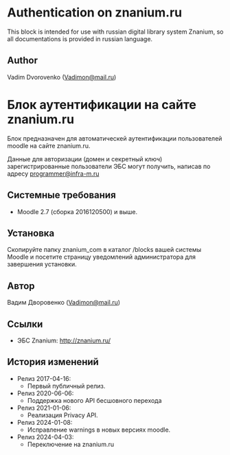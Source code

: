 Authentication on znanium.ru
===============================

This block is intended for use with russian digital library system Znanium, 
so all documentations is provided in russian language.

Author
------
Vadim Dvorovenko (Vadimon@mail.ru)

Блок аутентификации на сайте znanium.ru
========================================

Блок предназначен для автоматическей аутентификации пользователей moodle на сайте znanium.ru.

Данные для авторизации (домен и секретный ключ) зарегистрированные пользователи ЭБС могут получить,
написав по адресу programmer@infra-m.ru

Системные требования
--------------------
- Moodle 2.7 (сборка 2016120500) и выше.

Установка
---------
Скопируйте папку znanium_com в каталог /blocks вашей системы Moodle и посетите страницу уведомлений администратора 
для завершения установки.

Автор
------
Вадим Дворовенко (Vadimon@mail.ru)

Ссылки
------
- ЭБС Znanium: http://znanium.ru/

История изменений
-----------------
- Релиз 2017-04-16:
    - Первый публичный релиз.
- Релиз 2020-06-06:
    - Поддержка нового API бесшовного перехода
- Релиз 2021-01-06:
    - Реализация Privacy API.
- Релиз 2024-01-08:
  - Исправление warnings в новых версиях moodle.
- Релиз 2024-04-03:
  - Переключение на znanium.ru